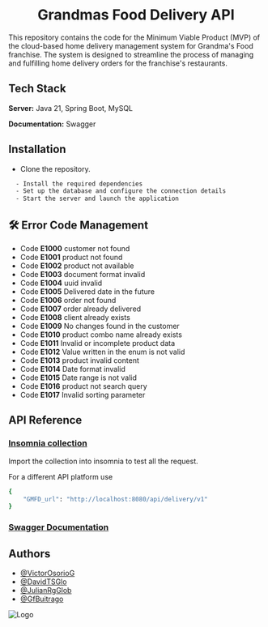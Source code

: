 
<h1 align="center">Grandmas Food Delivery API</h1>

This repository contains the code for the Minimum Viable Product (MVP) of the cloud-based home delivery management system for Grandma's Food franchise. The system is designed to streamline the process of managing and fulfilling home delivery orders for the franchise's restaurants.


## Tech Stack

**Server:** Java 21, Spring Boot, MySQL

**Documentation:** Swagger


## Installation

- Clone the repository.
```bash
  - Install the required dependencies
  - Set up the database and configure the connection details
  - Start the server and launch the application
```

## 🛠 Error Code Management
* Code **E1000** customer not found
* Code **E1001** product not found
* Code **E1002** product not available
* Code **E1003** document format invalid
* Code **E1004** uuid invalid
* Code **E1005** Delivered date in the future
* Code **E1006** order not found
* Code **E1007** order already delivered
* Code **E1008** client already exists
* Code **E1009** No changes found in the customer
* Code **E1010** product combo name already exists
* Code **E1011** Invalid or incomplete product data
* Code **E1012** Value written in the enum is not valid
* Code **E1013** product invalid content
* Code **E1014** Date format invalid
* Code **E1015** Date range is not valid
* Code **E1016** product not search query
* Code **E1017** Invalid sorting parameter


## API Reference

### [Insomnia collection](https://github.com/VictorOsorioG/Grandmas-Food-Delivery-API/blob/main/insomnia_collection.json)
Import the collection into insomnia to test all the request.

For a different API platform use 
```bash
{
	"GMFD_url": "http://localhost:8080/api/delivery/v1"
}
```

### [Swagger Documentation](http://localhost:8080/api/delivery/v1/swagger-ui/index.html)


## Authors

- [@VictorOsorioG](https://github.com/VictorOsorioG)
- [@DavidTSGlo](https://github.com/DavidTSGlo)
- [@JulianRgGlob](https://github.com/JulianRgGlob)
- [@GfBuitrago](https://github.com/GfBuitrago)


![Logo](https://dtxalliance.org/wp-content/uploads/2022/06/Globant-Original-Logo-06.03.2022-2048x404.png)

